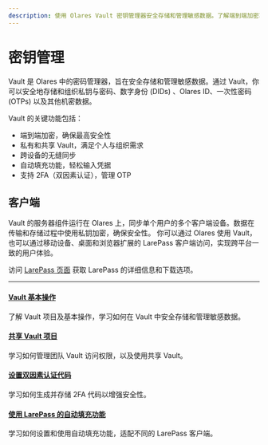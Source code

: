 ```yaml
---
description: 使用 Olares Vault 密钥管理器安全存储和管理敏感数据。了解端到端加密功能和跨设备同步，轻松管理密码、数字身份和一次性密码。
---
```

# 密钥管理

Vault 是 Olares 中的密码管理器，旨在安全存储和管理敏感数据。通过 Vault，你可以安全地存储和组织私钥与密码、数字身份 (DIDs) 、Olares ID、一次性密码 (OTPs) 以及其他机密数据。

Vault 的关键功能包括：
* 端到端加密，确保最高安全性
* 私有和共享 Vault，满足个人与组织需求
* 跨设备的无缝同步
* 自动填充功能，轻松输入凭据
* 支持 2FA（双因素认证），管理 OTP

## 客户端

Vault 的服务器组件运行在 Olares 上，同步单个用户的多个客户端设备。数据在传输和存储过程中使用私钥加密，确保安全性。
你可以通过 Olares 使用 Vault，也可以通过移动设备、桌面和浏览器扩展的 LarePass 客户端访问，实现跨平台一致的用户体验。

访问 [LarePass 页面](https://www.olares.xyz/larepass) 获取 LarePass 的详细信息和下载选项。

---
<div>
<h4><a href="./vault-items">Vault 基本操作</a></h4>
了解 Vault 项目及基本操作，学习如何在 Vault 中安全存储和管理敏感数据。
</div>

<div>
<h4><a href="./share-vault-items">共享 Vault 项目</a></h4>
学习如何管理团队 Vault 访问权限，以及使用共享 Vault。
</div>

<div>
<h4><a href="./two-factor-verification">设置双因素认证代码</a></h4>
学习如何生成并存储 2FA 代码以增强安全性。
</div>

<div>
<h4><a href="./autofill">使用 LarePass 的自动填充功能</a></h4>
学习如何设置和使用自动填充功能，适配不同的 LarePass 客户端。
</div>